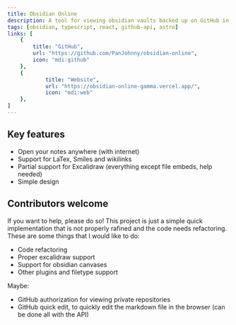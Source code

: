 ```yaml
---
title: Obsidian Online
description: A tool for viewing obsidian vaults backed up on GitHub in the browser on the fly
tags: [obsidian, typescript, react, github-api, astro]
links: [
    {
        title: "GitHub",
        url: "https://github.com/PanJohnny/obsidian-online",
        icon: "mdi:github"
    },
    {
            title: "Website",
            url: "https://obsidian-online-gamma.vercel.app/",
            icon: "mdi:web"
    },
]
---
```

## Key features
- Open your notes anywhere (with internet)
- Support for LaTex, Smiles and wikilinks
- Partial support for Excalidraw (everything except file embeds, help needed)
- Simple design

## Contributors welcome
If you want to help, please do so! This project is just a simple quick implementation that is not properly rafined and the code needs refactoring. These are some things that I would like to do:
* Code refactoring
* Proper excalidraw support
* Support for obsidian canvases
* Other plugins and filetype support

Maybe:
* GitHub authorization for viewing private repositories
* GitHub quick edit, to quickly edit the markdown file in the browser (can be done all with the API)